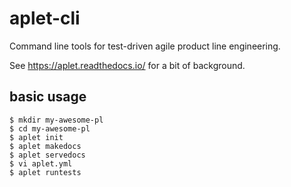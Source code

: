 # aplet-cli

Command line tools for test-driven agile product line engineering.

See https://aplet.readthedocs.io/ for a bit of background.

## basic usage

    $ mkdir my-awesome-pl
    $ cd my-awesome-pl
    $ aplet init
    $ aplet makedocs
    $ aplet servedocs
    $ vi aplet.yml
    $ aplet runtests

